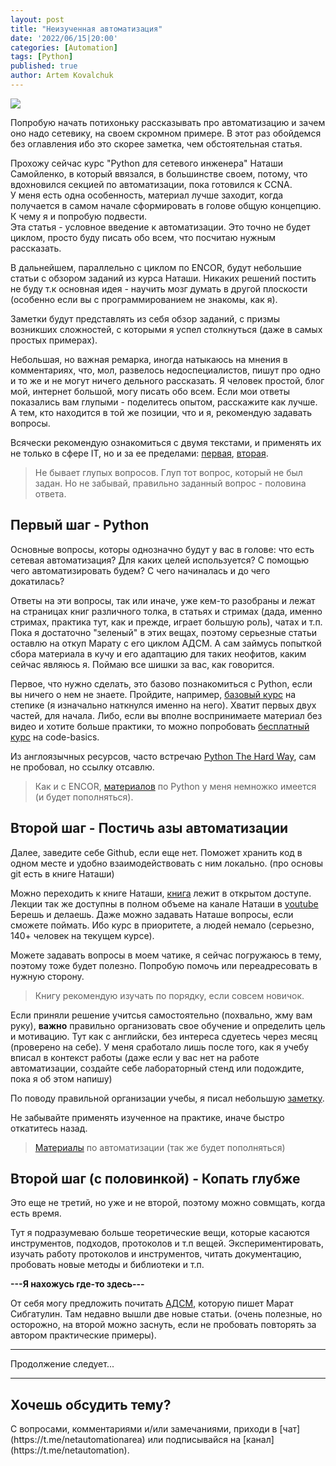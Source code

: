```yaml
---
layout: post
title: "Неизученная автоматизация"
date: '2022/06/15|20:00'
categories: [Automation]
tags: [Python]
published: true
author: Artem Kovalchuk
---
```


<img src="https://woohung.github.io/assets/images/automation.jpg">

Попробую начать потихоньку рассказывать про автоматизацию и зачем оно надо сетевику, на своем скромном примере. В этот раз обойдемся без оглавления ибо это скорее заметка, чем обстоятельная статья.  

Прохожу сейчас курс "Python для сетевого инженера" Наташи Самойленко, в который ввязался, в большинстве своем, потому, что вдохновился секцией по автоматизации, пока готовился к CCNA.  
У меня есть одна особенность, материал лучше заходит, когда получается в самом начале сформировать в голове общую концепцию. К чему я и попробую подвести.  
Эта статья - условное введение к автоматизации. Это точно не будет циклом, просто буду писать обо всем, что посчитаю нужным рассказать.  

В дальнейшем, параллельно с циклом по ENCOR, будут небольшие статьи с обзором заданий из курса Наташи. Никаких решений постить не буду т.к основная идея - научить мозг думать в другой плоскости (особенно если вы с программированием не знакомы, как я).  

Заметки будут представлять из себя обзор заданий, с призмы возникших сложностей, с которыми я успел столкнуться (даже в самых простых примерах).  

Небольшая, но важная ремарка, иногда натыкаюсь на мнения в комментариях, что, мол, развелось недоспециалистов, пишут про одно и то же и не могут ничего дельного рассказать. Я человек простой, блог мой, интернет большой, могу писать обо всем. Если мои ответы показались вам глупыми - поделитесь опытом, расскажите как лучше. А тем, кто находится в той же позиции, что и я, рекомендую задавать вопросы.  

Всячески рекомендую ознакомиться с двумя текстами, и применять их не только в сфере IT, но и за ее пределами: [первая](https://habr.com/ru/post/460221/), [вторая](https://ru.stackoverflow.com/help/how-to-ask).  

> Не бывает глупых вопросов. Глуп тот вопрос, который не был задан. Но не забывай, правильно заданный вопрос - половина ответа.

## Первый шаг - Python
Основные вопросы, которы однозначно будут у вас в голове: что есть сетевая автоматизация? Для каких целей используется? С помощью чего автоматизировать будем? С чего начиналась и до чего докатилась?  

Ответы на эти вопросы, так или иначе, уже кем-то разобраны и лежат на страницах книг различного толка, в статьях и стримах (дада, именно стримах, практика тут, как и прежде, играет большую роль), чатах и т.п.  
Пока я достаточно "зеленый" в этих вещах, поэтому серьезные статьи оставлю на откуп Марату с его циклом АДСМ. А сам займусь попыткой сбора материала в кучу и его адаптацию для таких неофитов, каким сейчас являюсь я. Поймаю все шишки за вас, как говорится.  

Первое, что нужно сделать, это базово познакомиться с Python, если вы ничего о нем не знаете. Пройдите, например, [базовый курс](https://stepik.org/course/67/info) на степике (я изначально наткнулся именно на него). Хватит первых двух частей, для начала. Либо, если вы вполне воспринимаете материал без видео и хотите больше практики, то можно попробовать [бесплатный курс](https://ru.code-basics.com/languages/python) на code-basics.  

Из англоязычных ресурсов, часто встречаю [Python The Hard Way](https://learnpythonthehardway.org/python3/?__s=94vd8nkdui77q2u34fpz), сам не пробовал, но ссылку отсавлю.  

> Как и с ENCOR, [материалов](https://disk.yandex.ru/d/SSY0Wy-gzbVxQw) по Python у меня немножко имеется (и будет пополняться).

## Второй шаг - Постичь азы автоматизации
Далее, заведите себе Github, если еще нет. Поможет хранить код в одном месте и удобно взаимодействовать с ним локально. (про основы git есть в книге Наташи)  

Можно переходить к книге Наташи, [книга](https://pyneng.readthedocs.io/ru/latest/contents.html) лежит в открытом доступе.  
Лекции так же доступны в полном объеме на канале Наташи в [youtube](https://www.youtube.com/playlist?list=PLah0HUih_ZRljCWNZp2N-YBVkgxiJZWEY)  
Берешь и делаешь. Даже можно задавать Наташе вопросы, если сможете поймать. Ибо курс в приоритете, а людей немало (серьезно, 140+ человек на текущем курсе).  

Можете задавать вопросы в моем чатике, я сейчас погружаюсь в тему, поэтому тоже будет полезно. Попробую помочь или переадресовать в нужную сторону.  

> Книгу рекомендую изучать по порядку, если совсем новичок.

Если приняли решение учитсья самостоятельно (похвально, жму вам руку), **важно** правильно организовать свое обучение и определить цель и мотивацию. Тут как с английски, без интереса сдуетесь через месяц (проверено на себе). У меня сработало лишь после того, как я учебу вписал в контекст работы (даже если у вас нет на работе автоматизации, создайте себе лабораторный стенд или подождите, пока я об этом напишу)  

По поводу правильной организации учебы, я писал небольшую [заметку](https://woohung.github.io/time-management/2022/02/03/Тайм-Менеджмент-ч3-Активное-обучение.html).  

Не забывайте применять изученное на практике, иначе быстро откатитесь назад.  

> [Материалы](https://disk.yandex.ru/d/TFskQuKdk3eUfg) по автоматизации (так же будет пополняться)

## Второй шаг (с половинкой) - Копать глубже
Это еще не третий, но уже и не второй, поэтому можно совмщать, когда есть время.  

Тут я подразумеваю больше теоретические вещи, которые касаются инструментов, подходов, протоколов и т.п вещей.
Экспериментировать, изучать работу протоколов и инструментов, читать документацию, пробовать новые методы и библиотеки и т.п.  

**---Я нахожусь где-то здесь---**  

От себя могу предложить почитать [АДСМ](https://linkmeup.ru/adsm/), которую пишет Марат Сибгатулин. Там недавно вышли две новые статьи. (очень полезные, но осторожно, на второй можно заснуть, если не пробовать повторять за автором практические примеры).  

<hr>
<p></p>
Продолжение следует...
<p></p>
<hr>
<h2>Хочешь обсудить тему?</h2>
С вопросами, комментариями и/или замечаниями, приходи в [чат](https://t.me/netautomationarea) или подписывайся на [канал](https://t.me/netautomation).
